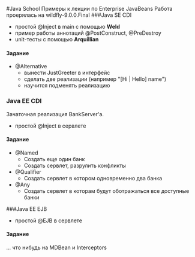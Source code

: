 
#Java School
Примеры к лекции по Enterprise JavaBeans
Работа проерялась на wildfly-9.0.0.Final
###Java SE CDI
* простой @Inject в main с помощью **Weld**
* пример работы аннотаций @PostConstruct, @PreDestroy
* unit-тесты с помощью  **Arquillian**

#### Задание
* @Alternative
    * вынести JustGreeter в интерфейс
    * сделать две реализации (например "[Hi | Hello] name")
    * научится подменять реализацию
    
### Java EE CDI
Зачаточная реализация BankServer'а.
* простой @Inject в сервлете

#### Задание
* @Named
    * Создать еще один банк
    * Создать сервлет, разрулить конфликты
* @Qualifier
    * Создать сервлет в котором одновременно два банка
* @Any    
    * Создать сервлет в которам будут оботражаться все доступные банки

###Java EE EJB
* простой @EJB в сервлете

#### Задание
... что нибудь на MDBean и Interceptors
